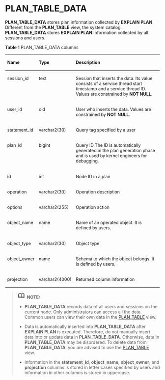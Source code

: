 # PLAN\_TABLE\_DATA<a name="EN-US_TOPIC_0289900483"></a>

**PLAN\_TABLE\_DATA**  stores plan information collected by  **EXPLAIN PLAN**. Different from the  **PLAN\_TABLE**  view, the system catalog  **PLAN\_TABLE\_DATA**  stores  **EXPLAIN PLAN**  information collected by all sessions and users.

**Table  1**  PLAN\_TABLE\_DATA columns

<a name="en-us_topic_0283137727_en-us_topic_0237122335_en-us_topic_0166116567_t749b1c370b1e4c81a41d5c7966458cb2"></a>
<table><thead align="left"><tr id="en-us_topic_0283137727_en-us_topic_0237122335_en-us_topic_0166116567_r3f04445cda964e2aa689b8050dc33b95"><th class="cellrowborder" valign="top" width="17.62176217621762%" id="mcps1.2.4.1.1"><p id="en-us_topic_0283137727_en-us_topic_0237122335_en-us_topic_0166116567_a9fa986027c4d4b52959cc20d3d659b64"><a name="en-us_topic_0283137727_en-us_topic_0237122335_en-us_topic_0166116567_a9fa986027c4d4b52959cc20d3d659b64"></a><a name="en-us_topic_0283137727_en-us_topic_0237122335_en-us_topic_0166116567_a9fa986027c4d4b52959cc20d3d659b64"></a>Name</p>
</th>
<th class="cellrowborder" valign="top" width="17.32173217321732%" id="mcps1.2.4.1.2"><p id="en-us_topic_0283137727_en-us_topic_0237122335_en-us_topic_0166116567_a66e3551d1ca3439996075c0c819cf4d5"><a name="en-us_topic_0283137727_en-us_topic_0237122335_en-us_topic_0166116567_a66e3551d1ca3439996075c0c819cf4d5"></a><a name="en-us_topic_0283137727_en-us_topic_0237122335_en-us_topic_0166116567_a66e3551d1ca3439996075c0c819cf4d5"></a>Type</p>
</th>
<th class="cellrowborder" valign="top" width="65.05650565056506%" id="mcps1.2.4.1.3"><p id="en-us_topic_0283137727_en-us_topic_0237122335_en-us_topic_0166116567_acb3888cb80e34b90838ca9997ad5ed3f"><a name="en-us_topic_0283137727_en-us_topic_0237122335_en-us_topic_0166116567_acb3888cb80e34b90838ca9997ad5ed3f"></a><a name="en-us_topic_0283137727_en-us_topic_0237122335_en-us_topic_0166116567_acb3888cb80e34b90838ca9997ad5ed3f"></a>Description</p>
</th>
</tr>
</thead>
<tbody><tr id="en-us_topic_0283137727_en-us_topic_0237122335_en-us_topic_0166116567_ra2e6f27710074b6898fcbe281ce85455"><td class="cellrowborder" valign="top" width="17.62176217621762%" headers="mcps1.2.4.1.1 "><p id="en-us_topic_0283137727_en-us_topic_0237122335_en-us_topic_0166116567_p1029934418416"><a name="en-us_topic_0283137727_en-us_topic_0237122335_en-us_topic_0166116567_p1029934418416"></a><a name="en-us_topic_0283137727_en-us_topic_0237122335_en-us_topic_0166116567_p1029934418416"></a>session_id</p>
</td>
<td class="cellrowborder" valign="top" width="17.32173217321732%" headers="mcps1.2.4.1.2 "><p id="en-us_topic_0283137727_en-us_topic_0237122335_en-us_topic_0166116567_p929616441417"><a name="en-us_topic_0283137727_en-us_topic_0237122335_en-us_topic_0166116567_p929616441417"></a><a name="en-us_topic_0283137727_en-us_topic_0237122335_en-us_topic_0166116567_p929616441417"></a>text</p>
</td>
<td class="cellrowborder" valign="top" width="65.05650565056506%" headers="mcps1.2.4.1.3 "><p id="en-us_topic_0283137727_en-us_topic_0237122335_en-us_topic_0166116567_p131161339171115"><a name="en-us_topic_0283137727_en-us_topic_0237122335_en-us_topic_0166116567_p131161339171115"></a><a name="en-us_topic_0283137727_en-us_topic_0237122335_en-us_topic_0166116567_p131161339171115"></a>Session that inserts the data. Its value consists of a service thread start timestamp and a service thread ID. Values are constrained by <strong id="b1151217174919"><a name="b1151217174919"></a><a name="b1151217174919"></a>NOT NULL</strong>.</p>
</td>
</tr>
<tr id="en-us_topic_0283137727_en-us_topic_0237122335_en-us_topic_0166116567_rc36abac79c1b4efebbdf9c56c04326a9"><td class="cellrowborder" valign="top" width="17.62176217621762%" headers="mcps1.2.4.1.1 "><p id="en-us_topic_0283137727_en-us_topic_0237122335_en-us_topic_0166116567_p5287154419419"><a name="en-us_topic_0283137727_en-us_topic_0237122335_en-us_topic_0166116567_p5287154419419"></a><a name="en-us_topic_0283137727_en-us_topic_0237122335_en-us_topic_0166116567_p5287154419419"></a>user_id</p>
</td>
<td class="cellrowborder" valign="top" width="17.32173217321732%" headers="mcps1.2.4.1.2 "><p id="en-us_topic_0283137727_en-us_topic_0237122335_en-us_topic_0166116567_p192806441143"><a name="en-us_topic_0283137727_en-us_topic_0237122335_en-us_topic_0166116567_p192806441143"></a><a name="en-us_topic_0283137727_en-us_topic_0237122335_en-us_topic_0166116567_p192806441143"></a>oid</p>
</td>
<td class="cellrowborder" valign="top" width="65.05650565056506%" headers="mcps1.2.4.1.3 "><p id="en-us_topic_0283137727_en-us_topic_0237122335_p8441981369"><a name="en-us_topic_0283137727_en-us_topic_0237122335_p8441981369"></a><a name="en-us_topic_0283137727_en-us_topic_0237122335_p8441981369"></a>User who inserts the data. Values are constrained by <strong id="b2280191916499"><a name="b2280191916499"></a><a name="b2280191916499"></a>NOT NULL</strong>.</p>
</td>
</tr>
<tr id="en-us_topic_0283137727_en-us_topic_0237122335_en-us_topic_0166116567_rbd63bb1c1d7e472a9a21a92687340407"><td class="cellrowborder" valign="top" width="17.62176217621762%" headers="mcps1.2.4.1.1 "><p id="en-us_topic_0283137727_en-us_topic_0237122335_en-us_topic_0166116567_afe83cc327ee0475fabec1673bda65595"><a name="en-us_topic_0283137727_en-us_topic_0237122335_en-us_topic_0166116567_afe83cc327ee0475fabec1673bda65595"></a><a name="en-us_topic_0283137727_en-us_topic_0237122335_en-us_topic_0166116567_afe83cc327ee0475fabec1673bda65595"></a>statement_id</p>
</td>
<td class="cellrowborder" valign="top" width="17.32173217321732%" headers="mcps1.2.4.1.2 "><p id="en-us_topic_0283137727_en-us_topic_0237122335_en-us_topic_0166116567_ad3c3498d91c147cbae52e1f8c2e604bc"><a name="en-us_topic_0283137727_en-us_topic_0237122335_en-us_topic_0166116567_ad3c3498d91c147cbae52e1f8c2e604bc"></a><a name="en-us_topic_0283137727_en-us_topic_0237122335_en-us_topic_0166116567_ad3c3498d91c147cbae52e1f8c2e604bc"></a>varchar2(30)</p>
</td>
<td class="cellrowborder" valign="top" width="65.05650565056506%" headers="mcps1.2.4.1.3 "><p id="en-us_topic_0283137727_en-us_topic_0237122335_en-us_topic_0166116567_a32415b1f05f9415cafd5f32ef3e6d299"><a name="en-us_topic_0283137727_en-us_topic_0237122335_en-us_topic_0166116567_a32415b1f05f9415cafd5f32ef3e6d299"></a><a name="en-us_topic_0283137727_en-us_topic_0237122335_en-us_topic_0166116567_a32415b1f05f9415cafd5f32ef3e6d299"></a>Query tag specified by a user</p>
</td>
</tr>
<tr id="en-us_topic_0283137727_en-us_topic_0237122335_en-us_topic_0166116567_r2d5cced298194ebba8ae1d4072fd42cb"><td class="cellrowborder" valign="top" width="17.62176217621762%" headers="mcps1.2.4.1.1 "><p id="en-us_topic_0283137727_en-us_topic_0237122335_en-us_topic_0166116567_ac6af0b524e5a4e058a27cc1a6a7abfec"><a name="en-us_topic_0283137727_en-us_topic_0237122335_en-us_topic_0166116567_ac6af0b524e5a4e058a27cc1a6a7abfec"></a><a name="en-us_topic_0283137727_en-us_topic_0237122335_en-us_topic_0166116567_ac6af0b524e5a4e058a27cc1a6a7abfec"></a>plan_id</p>
</td>
<td class="cellrowborder" valign="top" width="17.32173217321732%" headers="mcps1.2.4.1.2 "><p id="en-us_topic_0283137727_en-us_topic_0237122335_en-us_topic_0166116567_a478948b974a54260ac7f2e7929861b45"><a name="en-us_topic_0283137727_en-us_topic_0237122335_en-us_topic_0166116567_a478948b974a54260ac7f2e7929861b45"></a><a name="en-us_topic_0283137727_en-us_topic_0237122335_en-us_topic_0166116567_a478948b974a54260ac7f2e7929861b45"></a>bigint</p>
</td>
<td class="cellrowborder" valign="top" width="65.05650565056506%" headers="mcps1.2.4.1.3 "><p id="en-us_topic_0283137727_en-us_topic_0237122335_en-us_topic_0166116567_a8386817f56444b72973a8b7412ec087e"><a name="en-us_topic_0283137727_en-us_topic_0237122335_en-us_topic_0166116567_a8386817f56444b72973a8b7412ec087e"></a><a name="en-us_topic_0283137727_en-us_topic_0237122335_en-us_topic_0166116567_a8386817f56444b72973a8b7412ec087e"></a>Query ID The ID is automatically generated in the plan generation phase and is used by kernel engineers for debugging.</p>
</td>
</tr>
<tr id="en-us_topic_0283137727_en-us_topic_0237122335_en-us_topic_0166116567_row623118217128"><td class="cellrowborder" valign="top" width="17.62176217621762%" headers="mcps1.2.4.1.1 "><p id="en-us_topic_0283137727_en-us_topic_0237122335_en-us_topic_0166116567_a3b4ce9d7ce9a453ab7c7f7d066c98841"><a name="en-us_topic_0283137727_en-us_topic_0237122335_en-us_topic_0166116567_a3b4ce9d7ce9a453ab7c7f7d066c98841"></a><a name="en-us_topic_0283137727_en-us_topic_0237122335_en-us_topic_0166116567_a3b4ce9d7ce9a453ab7c7f7d066c98841"></a>id</p>
</td>
<td class="cellrowborder" valign="top" width="17.32173217321732%" headers="mcps1.2.4.1.2 "><p id="en-us_topic_0283137727_en-us_topic_0237122335_en-us_topic_0166116567_a8c297e6d26174c2dbf37213f151b0643"><a name="en-us_topic_0283137727_en-us_topic_0237122335_en-us_topic_0166116567_a8c297e6d26174c2dbf37213f151b0643"></a><a name="en-us_topic_0283137727_en-us_topic_0237122335_en-us_topic_0166116567_a8c297e6d26174c2dbf37213f151b0643"></a>int</p>
</td>
<td class="cellrowborder" valign="top" width="65.05650565056506%" headers="mcps1.2.4.1.3 "><p id="en-us_topic_0283137727_en-us_topic_0237122335_en-us_topic_0166116567_a9b99cdd724714bb4840767ac6fcaa2e9"><a name="en-us_topic_0283137727_en-us_topic_0237122335_en-us_topic_0166116567_a9b99cdd724714bb4840767ac6fcaa2e9"></a><a name="en-us_topic_0283137727_en-us_topic_0237122335_en-us_topic_0166116567_a9b99cdd724714bb4840767ac6fcaa2e9"></a>Node ID in a plan</p>
</td>
</tr>
<tr id="en-us_topic_0283137727_en-us_topic_0237122335_en-us_topic_0166116567_row72293251210"><td class="cellrowborder" valign="top" width="17.62176217621762%" headers="mcps1.2.4.1.1 "><p id="en-us_topic_0283137727_en-us_topic_0237122335_en-us_topic_0166116567_aad0b17d6ed2a4d4f980593e1e1db1c1c"><a name="en-us_topic_0283137727_en-us_topic_0237122335_en-us_topic_0166116567_aad0b17d6ed2a4d4f980593e1e1db1c1c"></a><a name="en-us_topic_0283137727_en-us_topic_0237122335_en-us_topic_0166116567_aad0b17d6ed2a4d4f980593e1e1db1c1c"></a>operation</p>
</td>
<td class="cellrowborder" valign="top" width="17.32173217321732%" headers="mcps1.2.4.1.2 "><p id="en-us_topic_0283137727_en-us_topic_0237122335_en-us_topic_0166116567_a929c132f4f9e47bcb7517b0999960b68"><a name="en-us_topic_0283137727_en-us_topic_0237122335_en-us_topic_0166116567_a929c132f4f9e47bcb7517b0999960b68"></a><a name="en-us_topic_0283137727_en-us_topic_0237122335_en-us_topic_0166116567_a929c132f4f9e47bcb7517b0999960b68"></a>varchar2(30)</p>
</td>
<td class="cellrowborder" valign="top" width="65.05650565056506%" headers="mcps1.2.4.1.3 "><p id="en-us_topic_0283137727_en-us_topic_0237122335_en-us_topic_0166116567_ac59071a9a0114d1f927d80e98685d0b6"><a name="en-us_topic_0283137727_en-us_topic_0237122335_en-us_topic_0166116567_ac59071a9a0114d1f927d80e98685d0b6"></a><a name="en-us_topic_0283137727_en-us_topic_0237122335_en-us_topic_0166116567_ac59071a9a0114d1f927d80e98685d0b6"></a>Operation description</p>
</td>
</tr>
<tr id="en-us_topic_0283137727_en-us_topic_0237122335_en-us_topic_0166116567_row18228823125"><td class="cellrowborder" valign="top" width="17.62176217621762%" headers="mcps1.2.4.1.1 "><p id="en-us_topic_0283137727_en-us_topic_0237122335_en-us_topic_0166116567_p46189573117"><a name="en-us_topic_0283137727_en-us_topic_0237122335_en-us_topic_0166116567_p46189573117"></a><a name="en-us_topic_0283137727_en-us_topic_0237122335_en-us_topic_0166116567_p46189573117"></a>options</p>
</td>
<td class="cellrowborder" valign="top" width="17.32173217321732%" headers="mcps1.2.4.1.2 "><p id="en-us_topic_0283137727_en-us_topic_0237122335_en-us_topic_0166116567_p5618105771111"><a name="en-us_topic_0283137727_en-us_topic_0237122335_en-us_topic_0166116567_p5618105771111"></a><a name="en-us_topic_0283137727_en-us_topic_0237122335_en-us_topic_0166116567_p5618105771111"></a>varchar2(255)</p>
</td>
<td class="cellrowborder" valign="top" width="65.05650565056506%" headers="mcps1.2.4.1.3 "><p id="en-us_topic_0283137727_en-us_topic_0237122335_en-us_topic_0166116567_p176181357151118"><a name="en-us_topic_0283137727_en-us_topic_0237122335_en-us_topic_0166116567_p176181357151118"></a><a name="en-us_topic_0283137727_en-us_topic_0237122335_en-us_topic_0166116567_p176181357151118"></a>Operation action</p>
</td>
</tr>
<tr id="en-us_topic_0283137727_en-us_topic_0237122335_en-us_topic_0166116567_row11226192131210"><td class="cellrowborder" valign="top" width="17.62176217621762%" headers="mcps1.2.4.1.1 "><p id="en-us_topic_0283137727_en-us_topic_0237122335_en-us_topic_0166116567_p561875761112"><a name="en-us_topic_0283137727_en-us_topic_0237122335_en-us_topic_0166116567_p561875761112"></a><a name="en-us_topic_0283137727_en-us_topic_0237122335_en-us_topic_0166116567_p561875761112"></a>object_name</p>
</td>
<td class="cellrowborder" valign="top" width="17.32173217321732%" headers="mcps1.2.4.1.2 "><p id="en-us_topic_0283137727_en-us_topic_0237122335_en-us_topic_0166116567_p12619185716117"><a name="en-us_topic_0283137727_en-us_topic_0237122335_en-us_topic_0166116567_p12619185716117"></a><a name="en-us_topic_0283137727_en-us_topic_0237122335_en-us_topic_0166116567_p12619185716117"></a>name</p>
</td>
<td class="cellrowborder" valign="top" width="65.05650565056506%" headers="mcps1.2.4.1.3 "><p id="en-us_topic_0283137727_en-us_topic_0237122335_en-us_topic_0166116567_p361913573118"><a name="en-us_topic_0283137727_en-us_topic_0237122335_en-us_topic_0166116567_p361913573118"></a><a name="en-us_topic_0283137727_en-us_topic_0237122335_en-us_topic_0166116567_p361913573118"></a>Name of an operated object. It is defined by users.</p>
</td>
</tr>
<tr id="en-us_topic_0283137727_en-us_topic_0237122335_en-us_topic_0166116567_row12827103193212"><td class="cellrowborder" valign="top" width="17.62176217621762%" headers="mcps1.2.4.1.1 "><p id="en-us_topic_0283137727_en-us_topic_0237122335_en-us_topic_0166116567_p16619135711113"><a name="en-us_topic_0283137727_en-us_topic_0237122335_en-us_topic_0166116567_p16619135711113"></a><a name="en-us_topic_0283137727_en-us_topic_0237122335_en-us_topic_0166116567_p16619135711113"></a>object_type</p>
</td>
<td class="cellrowborder" valign="top" width="17.32173217321732%" headers="mcps1.2.4.1.2 "><p id="en-us_topic_0283137727_en-us_topic_0237122335_en-us_topic_0166116567_p648441711132"><a name="en-us_topic_0283137727_en-us_topic_0237122335_en-us_topic_0166116567_p648441711132"></a><a name="en-us_topic_0283137727_en-us_topic_0237122335_en-us_topic_0166116567_p648441711132"></a>varchar2(30)</p>
</td>
<td class="cellrowborder" valign="top" width="65.05650565056506%" headers="mcps1.2.4.1.3 "><p id="en-us_topic_0283137727_en-us_topic_0237122335_en-us_topic_0166116567_p56197578112"><a name="en-us_topic_0283137727_en-us_topic_0237122335_en-us_topic_0166116567_p56197578112"></a><a name="en-us_topic_0283137727_en-us_topic_0237122335_en-us_topic_0166116567_p56197578112"></a>Object type</p>
</td>
</tr>
<tr id="en-us_topic_0283137727_en-us_topic_0237122335_en-us_topic_0166116567_row888019317416"><td class="cellrowborder" valign="top" width="17.62176217621762%" headers="mcps1.2.4.1.1 "><p id="en-us_topic_0283137727_en-us_topic_0237122335_en-us_topic_0166116567_p176191157171111"><a name="en-us_topic_0283137727_en-us_topic_0237122335_en-us_topic_0166116567_p176191157171111"></a><a name="en-us_topic_0283137727_en-us_topic_0237122335_en-us_topic_0166116567_p176191157171111"></a>object_owner</p>
</td>
<td class="cellrowborder" valign="top" width="17.32173217321732%" headers="mcps1.2.4.1.2 "><p id="en-us_topic_0283137727_en-us_topic_0237122335_en-us_topic_0166116567_p261955741117"><a name="en-us_topic_0283137727_en-us_topic_0237122335_en-us_topic_0166116567_p261955741117"></a><a name="en-us_topic_0283137727_en-us_topic_0237122335_en-us_topic_0166116567_p261955741117"></a>name</p>
</td>
<td class="cellrowborder" valign="top" width="65.05650565056506%" headers="mcps1.2.4.1.3 "><p id="en-us_topic_0283137727_en-us_topic_0237122335_en-us_topic_0166116567_p76191957171113"><a name="en-us_topic_0283137727_en-us_topic_0237122335_en-us_topic_0166116567_p76191957171113"></a><a name="en-us_topic_0283137727_en-us_topic_0237122335_en-us_topic_0166116567_p76191957171113"></a>Schema to which the object belongs. It is defined by users.</p>
</td>
</tr>
<tr id="en-us_topic_0283137727_en-us_topic_0237122335_en-us_topic_0166116567_row19878103442"><td class="cellrowborder" valign="top" width="17.62176217621762%" headers="mcps1.2.4.1.1 "><p id="en-us_topic_0283137727_en-us_topic_0237122335_en-us_topic_0166116567_p111633243217"><a name="en-us_topic_0283137727_en-us_topic_0237122335_en-us_topic_0166116567_p111633243217"></a><a name="en-us_topic_0283137727_en-us_topic_0237122335_en-us_topic_0166116567_p111633243217"></a>projection</p>
</td>
<td class="cellrowborder" valign="top" width="17.32173217321732%" headers="mcps1.2.4.1.2 "><p id="en-us_topic_0283137727_en-us_topic_0237122335_en-us_topic_0166116567_p163861239173218"><a name="en-us_topic_0283137727_en-us_topic_0237122335_en-us_topic_0166116567_p163861239173218"></a><a name="en-us_topic_0283137727_en-us_topic_0237122335_en-us_topic_0166116567_p163861239173218"></a>varchar2(4000)</p>
</td>
<td class="cellrowborder" valign="top" width="65.05650565056506%" headers="mcps1.2.4.1.3 "><p id="en-us_topic_0283137727_en-us_topic_0237122335_en-us_topic_0166116567_p121639223213"><a name="en-us_topic_0283137727_en-us_topic_0237122335_en-us_topic_0166116567_p121639223213"></a><a name="en-us_topic_0283137727_en-us_topic_0237122335_en-us_topic_0166116567_p121639223213"></a>Returned column information</p>
</td>
</tr>
</tbody>
</table>

>![](public_sys-resources/icon-note.gif) **NOTE:** 
>-   **PLAN\_TABLE\_DATA**  records data of all users and sessions on the current node. Only administrators can access all the data. Common users can view their own data in the  [PLAN\_TABLE](plan_table.md)  view.
>
>-   Data is automatically inserted into  **PLAN\_TABLE\_DATA**  after  **EXPLAIN PLAN**  is executed. Therefore, do not manually insert data into or update data in  **PLAN\_TABLE\_DATA**. Otherwise, data in  **PLAN\_TABLE\_DATA**  may be disordered. To delete data from  **PLAN\_TABLE\_DATA**, you are advised to use the  [PLAN\_TABLE](plan_table.md)  view.
>
>-   Information in the  **statement\_id**,  **object\_name**,  **object\_owner**, and  **projection**  columns is stored in letter cases specified by users and information in other columns is stored in uppercase.

